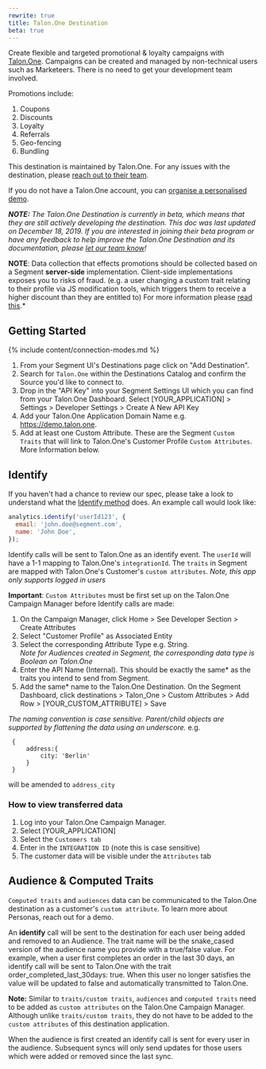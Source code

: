 ```yaml
---
rewrite: true
title: Talon.One Destination
beta: true
---
```

Create flexible and targeted promotional & loyalty campaigns with [Talon.One](https://Talon.One/?utm_source=segmentio&utm_medium=docs&utm_campaign=partners).
Campaigns can be created and managed by non-technical users such as Marketeers. There is no need to get your development team involved.

Promotions include:
1. Coupons
2. Discounts
3. Loyalty
4. Referrals
5. Geo-fencing
6. Bundling

This destination is maintained by Talon.One. For any issues with the destination, please [reach out to their team](mailto:support@talon.one).

If you do not have a Talon.One account, you can [organise a personalised demo](https://www.talon.one/book-a-demo/?utm_source=segmentio&utm_medium=docs&utm_campaign=partners).


_**NOTE:** The Talon.One Destination is currently in beta, which means that they are still actively developing the destination. This doc was last updated on December 18, 2019. If you are interested in joining their beta program or have any feedback to help improve the Talon.One Destination and its documentation, please [let  our team know](mailto:support@talon.one)!_

**NOTE**: Data collection that effects promotions should be collected based on a Segment **server-side** implementation. Client-side implementations exposes you to risks of fraud. (e.g. a user changing a custom trait relating to their profile via JS modification tools, which triggers them to receive a higher discount than they are entitled to) For more information please [read this](https://segment.com/docs/guides/how-to-guides/collect-on-client-or-server/).*


## Getting Started

{% include content/connection-modes.md %}

1. From your Segment UI's Destinations page click on "Add Destination".
2. Search for `Talon.One` within the Destinations Catalog and confirm the Source you'd like to connect to.
3. Drop in the "API Key" into your Segment Settings UI which you can find from your Talon.One Dashboard. Select [YOUR_APPLICATION] > Settings > Developer Settings > Create A New API Key
4. Add your Talon.One Application Domain Name e.g. https://demo.talon.one.
5. Add at least one Custom Attribute. These are the Segment `Custom Traits` that will link to Talon.One's Customer Profile `Custom Attributes`. More Information below.


## Identify

If you haven't had a chance to review our spec, please take a look to understand what the [Identify method](https://segment.com/docs/spec/identify/) does. An example call would look like:

```js
analytics.identify('userId123', {
  email: 'john.doe@segment.com',
  name: 'John Doe',
});
```

Identify calls will be sent to Talon.One as an identify event. The `userId` will have a 1-1 mapping to Talon.One's `integrationId`. The `traits` in Segment are mapped with Talon.One's Customer's `custom attributes`.
*Note, this app only supports logged in users*


**Important**: `Custom Attributes` must be first set up on the Talon.One Campaign Manager before Identify calls are made:
1. On the Campaign Manager, click Home > See Developer Section > Create Attributes
2. Select "Customer Profile" as Associated Entity
3. Select the corresponding Attribute Type e.g. String. <br />*Note for Audiences created in Segment, the corresponding data type is Boolean on Talon.One*
4. Enter the API Name (Internal). This should be exactly the same* as the traits you intend to send from Segment.
5. Add the same* name to the Talon.One Destination. On the Segment Dashboard, click destinations > Talon_One > Custom Attributes > Add Row > [YOUR_CUSTOM_ATTRIBUTE] > Save


 *The naming convention is case sensitive.*
 *Parent/child objects are supported by flattening the data using an underscore.*
 e.g.
```
 {
     address:{
         city: 'Berlin'
     }
 }
```
 will be amended to `address_city`

###  How to view transferred data
1. Log into your Talon.One Campaign Manager.
2. Select [YOUR_APPLICATION]
3. Select the `Customers tab`
4. Enter in the `INTEGRATION ID` (note this is case sensitive)
5. The customer data will be visible under the `Attributes` tab


 ## Audience & Computed Traits
`Computed traits` and `audiences` data can be communicated to the Talon.One destination as a customer's `custom attribute`. To learn more about Personas, reach out for a demo.

An **identify** call will be sent to the destination for each user being added and removed to an Audience. The trait name will be the snake_cased version of the audience name you provide with a true/false value. For example, when a user first completes an order in the last 30 days, an identify call will be sent to Talon.One with the trait order_completed_last_30days: true. When this user no longer satisfies the value will be updated to false and automatically transmitted to Talon.One.

**Note:** Similar to `traits/custom traits`, `audiences` and `computed traits` need to be added as `custom attributes` on the Talon.One Campaign Manager. Although unlike `traits/custom traits`, they do not have to be added to the `custom attributes` of this destination application.


When the audience is first created an identify call is sent for every user in the audience. Subsequent syncs will only send updates for those users which were added or removed since the last sync.
